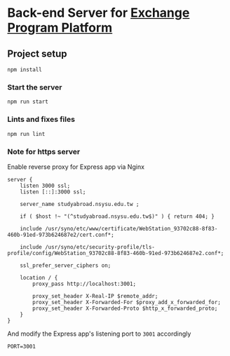 # Back-end Server for [Exchange Program Platform](https://github.com/nsysu-oia/exchange)

## Project setup
```
npm install
```

### Start the server
```
npm run start
```

### Lints and fixes files
```
npm run lint
```

### Note for https server

Enable reverse proxy for Express app via Nginx

```nginx
server {
    listen 3000 ssl;
    listen [::]:3000 ssl;

    server_name studyabroad.nsysu.edu.tw ;

    if ( $host !~ "(^studyabroad.nsysu.edu.tw$)" ) { return 404; }

    include /usr/syno/etc/www/certificate/WebStation_93702c88-8f83-460b-91ed-973b624687e2/cert.conf*;

    include /usr/syno/etc/security-profile/tls-profile/config/WebStation_93702c88-8f83-460b-91ed-973b624687e2.conf*;

    ssl_prefer_server_ciphers on;

	location / {
		proxy_pass http://localhost:3001;

		proxy_set_header X-Real-IP $remote_addr;
		proxy_set_header X-Forwarded-For $proxy_add_x_forwarded_for;
		proxy_set_header X-Forwarded-Proto $http_x_forwarded_proto;
	}
}
```

And modify the Express app's listening port to `3001` accordingly

```env
PORT=3001
```
